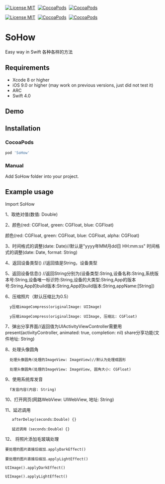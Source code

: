 [![License MIT](https://img.shields.io/badge/license-MIT-green.svg?style=flat)](https://github.com/cywd/FitRefresh/blob/master/LICENSE) 
[![CocoaPods](http://img.shields.io/cocoapods/p/SoHow.svg?style=flat)](http://cocoapods.org/?q=SoHow) 
[![CocoaPods](http://img.shields.io/cocoapods/v/SoHow.svg?style=flat)](http://cocoapods.org/?q=SoHow)


[![License MIT](https://img.shields.io/badge/license-MIT-green.svg?style=flat)](https://github.com/cywd/FitRefresh/blob/master/LICENSE) 
[![CocoaPods](http://img.shields.io/cocoapods/v/FitRefresh.svg?style=flat)](http://cocoapods.org/?q=FitRefresh) 
[![CocoaPods](http://img.shields.io/cocoapods/p/FitRefresh.svg?style=flat)](http://cocoapods.org/?q=FitRefresh) 




# SoHow
Easy way in Swift
各种各样的方法



## Requirements
* Xcode 8 or higher
* iOS 9.0 or higher (may work on previous versions, just did not test it)
* ARC
* Swift 4.0

## Demo



## Installation

### CocoaPods

``` ruby
pod 'SoHow'
```

### Manual

Add SoHow folder into your project.

## Example usage
Import SoHow

 1、取绝对值(数值: Double)
 
 2、颜色(red: CGFloat, green: CGFloat, blue: CGFloat)
 
   颜色(red: CGFloat, green: CGFloat, blue: CGFloat, alpha: CGFloat)
   
 3、时间格式的调整(date: Date)//默认是"yyyy年MM月dd日 HH:mm:ss"
       时间格式的调整(date: Date, format: String)
       
 4、返回设备类型()   //返回值是String，设备类型
 
 5、返回设备信息()   //返回String分别为(设备类型:String,设备名称:String,系统版本号:String,设备唯一标识符:String,设备的大类型:String,App的版本号:String,App的build版本:String,App的build版本:String,appName:[String])
 
 6、压缩照片（默认压缩比为0.5）
 
      y压缩imageCompress(originalImage: UIImage)
      
      y压缩imageCompress(originalImage: UIImage, 压缩比: CGFloat)
      
 7、弹出分享界面//返回值为UIActivityViewController需要用present(activityController, animated: true, completion: nil)
      share分享功能(文件地址: String)
      
8、处理头像圆角

      处理头像圆角(处理的ImageView: ImageView)//默认为处理成圆形
      
      处理头像圆角(处理的ImageView: ImageView, 圆角大小: CGFloat)
 
 9、使用系统库发音
 
      f发音内容(内容: String)
      
 10、打开网页(网路WebView: UIWebView, 地址: String)
 
 
 11、延迟调用
 
       afterDelay(seconds:Double) {}
        
       延迟调用（seconds:Double）{}
    
12、 将照片添加毛玻璃处理

    要处理的图片直接后缀加.applyDarkEffect()
    
    要处理的图片直接后缀加.applyLightEffect()
    
    UIImage().applyDarkEffect()
    
    UIImage().applyLightEffect()
       
